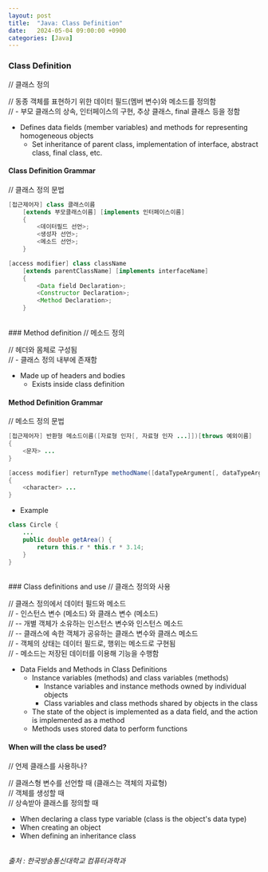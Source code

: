 ```yaml
---
layout: post
title:  "Java: Class Definition"
date:   2024-05-04 09:00:00 +0900
categories: [Java]
---
```


### Class Definition   
// 클래스 정의   
   
// 동종 객체를 표현하기 위한 데이터 필드(멤버 변수)와 메소드를 정의함   
// - 부모 클래스의 상속, 인터페이스의 구현, 추상 클래스, final 클래스 등을 정함   
- Defines data fields (member variables) and methods for representing homogeneous objects   
  - Set inheritance of parent class, implementation of interface, abstract class, final class, etc.   
   
#### Class Definition Grammar   
// 클래스 정의 문법   
   
```java
[접근제어자] class 클래스이름
    [extends 부모클래스이름] [implements 인터페이스이름]
    {
        <데이터필드 선언>;
        <생성자 선언>;
        <메소드 선언>;
    }
```
   
```java
[access modifier] class className
    [extends parentClassName] [implements interfaceName]
    {
        <Data field Declaration>;
        <Constructor Declaration>;
        <Method Declaration>;
    }
```
   
<br />
### Method definition   
// 메소드 정의   
   
// 헤더와 몸체로 구성됨   
// - 클래스 정의 내부에 존재함   
- Made up of headers and bodies   
  - Exists inside class definition   
   
#### Method Definition Grammar   
// 메소드 정의 문법   
   
```java
[접근제어자] 반환형 메소드이름([자료형 인자[, 자료형 인자 ...]])[throws 예외이름]
{
    <문자> ...
}
```
   
```java
[access modifier] returnType methodName([dataTypeArgument[, dataTypeArgument ...]])[throws exceptionName]
{
    <character> ...
}
```
   
- Example   
   
```java
class Circle {
    ...
    public double getArea() {
        return this.r * this.r * 3.14;
    }
}
```
   
<br />
### Class definitions and use   
// 클래스 정의와 사용   
   
// 클래스 정의에서 데이터 필드와 메소드   
// - 인스턴스 변수 (메소드) 와 클래스 변수 (메소드)   
// -- 개별 객체가 소유하는 인스턴스 변수와 인스턴스 메소드   
// -- 클래스에 속한 객체가 공유하는 클래스 변수와 클래스 메소드   
// - 객체의 상태는 데이터 필드로, 행위는 메소드로 구현됨   
// - 메소드는 저장된 데이터를 이용해 기능을 수행함   
- Data Fields and Methods in Class Definitions   
  - Instance variables (methods) and class variables (methods)   
    - Instance variables and instance methods owned by individual objects   
    - Class variables and class methods shared by objects in the class   
  - The state of the object is implemented as a data field, and the action is implemented as a method   
  - Methods uses stored data to perform functions   
   
#### When will the class be used?   
// 언제 클래스를 사용하나?   
   
// 클래스형 변수를 선언할 때 (클래스는 객체의 자료형)   
// 객체를 생성할 때   
// 상속받아 클래스를 정의할 때   
- When declaring a class type variable (class is the object's data type)   
- When creating an object   
- When defining an inheritance class   
   
<br />
<cite>출처 : 한국방송통신대학교 컴퓨터과학과</cite>
